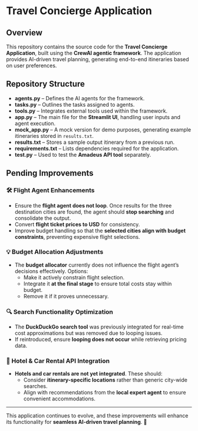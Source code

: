 # Travel Concierge Application

## Overview
This repository contains the source code for the **Travel Concierge Application**, built using the **CrewAI agentic framework**. The application provides AI-driven travel planning, generating end-to-end itineraries based on user preferences.

## Repository Structure
- **agents.py** – Defines the AI agents for the framework.
- **tasks.py** – Outlines the tasks assigned to agents.
- **tools.py** – Integrates external tools used within the framework.
- **app.py** – The main file for the **Streamlit UI**, handling user inputs and agent execution.
- **mock_app.py** – A mock version for demo purposes, generating example itineraries stored in `results.txt`.
- **results.txt** – Stores a sample output itinerary from a previous run.
- **requirements.txt** – Lists dependencies required for the application.
- **test.py** – Used to test the **Amadeus API tool** separately.

## Pending Improvements
### 🛠 Flight Agent Enhancements
- Ensure the **flight agent does not loop**. Once results for the three destination cities are found, the agent should **stop searching** and consolidate the output.
- Convert **flight ticket prices to USD** for consistency.
- Improve budget handling so that the **selected cities align with budget constraints**, preventing expensive flight selections.

### 💡 Budget Allocation Adjustments
- The **budget allocator** currently does not influence the flight agent’s decisions effectively. Options:
  - Make it actively constrain flight selection.
  - Integrate it **at the final stage** to ensure total costs stay within budget.
  - Remove it if it proves unnecessary.

### 🔍 Search Functionality Optimization
- The **DuckDuckGo search tool** was previously integrated for real-time cost approximations but was removed due to looping issues.
- If reintroduced, ensure **looping does not occur** while retrieving pricing data.

### 🏨 Hotel & Car Rental API Integration
- **Hotels and car rentals are not yet integrated**. These should:
  - Consider **itinerary-specific locations** rather than generic city-wide searches.
  - Align with recommendations from the **local expert agent** to ensure convenient accommodations.

---
This application continues to evolve, and these improvements will enhance its functionality for **seamless AI-driven travel planning**. 🚀


